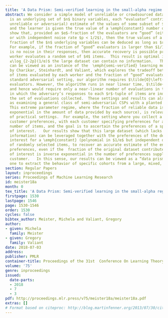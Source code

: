 ```yaml
---
title: 'A Data Prism: Semi-verified learning in the small-alpha regime'
abstract: We consider a simple model of unreliable or crowdsourced data where there
  is an underlying set of $n$ binary variables, each “evaluator” contributes a (possibly
  unreliable or adversarial) estimate of the values of some subset of $r$ of the variables,
  and the learner is given the true value of a \emph{constant} number of variables.   We
  show that, provided an $α$-fraction of the evaluators are “good” (either correct,
  or with independent noise rate $p < 1/2$), then the true values of a $(1-\eps)$
  fraction of the $n$ underlying variables can be deduced as long as $r > \log_{2-2p}(1/α)$.
  For example, if the fraction of “good” evaluators is larger than $1/16$ and there
  is no noise in their responses, then accurate recovery is possible provided each
  worker evaluates a random set of $4$ items.  This result is optimal in that if $r
  ≤\log_{2-2p}(1/α)$ the large dataset can contain no information.   This setting
  can be viewed as an instance of the  \emph{semi-verified} learning model introduced
  by Charikar, Steinhardt, and Valiant, which explores the tradeoff between the number
  of items evaluated by each worker and the fraction of “good” evaluators. In the
  standard adversarial setting, our algorithm requires $\tilde{O}\left(n^{\log_{2-2p}(1/α)}\right)$
  evaluators. However, the algorithm runs in near linear time, $\tilde{O}_{r,\eps}(n)$,
  and hence would require only a near-linear number of evaluations in the weaker model
  in which the adversary’s responses to each $r$-tuple of items are independent of
  the set of evaluations collected.  These settings and results can also be viewed
  as examining a general class of semi-adversarial CSPs with a planted assignment.
  This extreme parameter regime, where the fraction of reliable data is small (inverse
  exponential in the amount of data provided by each source), is relevant to a number
  of practical settings.  For example, the setting where you collect a dataset on
  customer preferences, with each customer specifying preferences for a small (constant)
  number of items, and the goal is to ascertain the preferences of a specific demographic
  of interest.   Our results show that this large dataset (which lacks demographic
  information) can be leveraged together with the preferences of the demographic of
  interest for a \emph{constant} (polynomial in $1/α$ but independent of $n$), number
  of randomly selected items, to recover an accurate estimate of the entire set of
  preferences, even if the  fraction of the original dataset contributed by the demographic
  of interest is inverse exponential in the number of preferences supplied by each
  customer.   In this sense, our results can be viewed as a “data prism” allowing
  one to extract the behavior of specific cohorts from a large, mixed, dataset.
section: Regular Papers
layout: inproceedings
series: Proceedings of Machine Learning Research
id: meister18a
month: 0
tex_title: 'A Data Prism: Semi-verified learning in the small-alpha regime'
firstpage: 1530
lastpage: 1546
page: 1530-1546
order: 1530
cycles: false
bibtex_author: Meister, Michela and Valiant, Gregory
author:
- given: Michela
  family: Meister
- given: Gregory
  family: Valiant
date: 2018-07-03
address: 
publisher: PMLR
container-title: Proceedings of the 31st  Conference On Learning Theory
volume: '75'
genre: inproceedings
issued:
  date-parts:
  - 2018
  - 7
  - 3
pdf: http://proceedings.mlr.press/v75/meister18a/meister18a.pdf
extras: []
# Format based on citeproc: http://blog.martinfenner.org/2013/07/30/citeproc-yaml-for-bibliographies/
---
```

